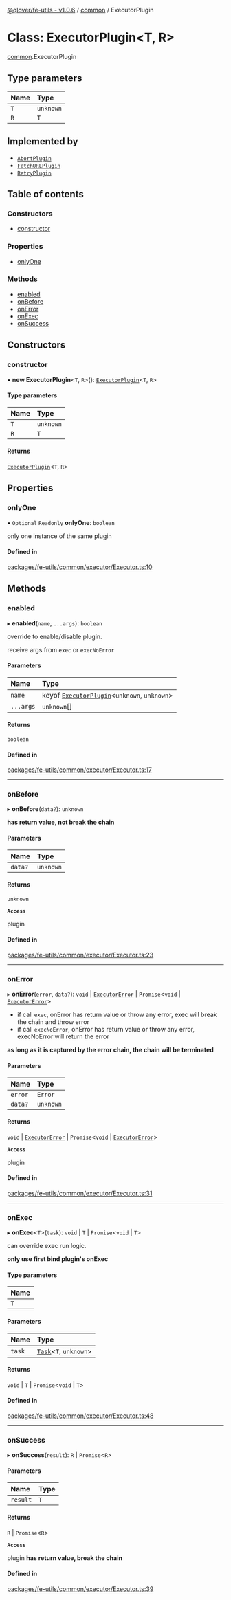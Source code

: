 [@qlover/fe-utils - v1.0.6](../README.md) / [common](../modules/common.md) / ExecutorPlugin

# Class: ExecutorPlugin\<T, R\>

[common](../modules/common.md).ExecutorPlugin

## Type parameters

| Name | Type |
| :------ | :------ |
| `T` | `unknown` |
| `R` | `T` |

## Implemented by

- [`AbortPlugin`](common.AbortPlugin.md)
- [`FetchURLPlugin`](common.FetchURLPlugin.md)
- [`RetryPlugin`](common.RetryPlugin.md)

## Table of contents

### Constructors

- [constructor](common.ExecutorPlugin.md#constructor)

### Properties

- [onlyOne](common.ExecutorPlugin.md#onlyone)

### Methods

- [enabled](common.ExecutorPlugin.md#enabled)
- [onBefore](common.ExecutorPlugin.md#onbefore)
- [onError](common.ExecutorPlugin.md#onerror)
- [onExec](common.ExecutorPlugin.md#onexec)
- [onSuccess](common.ExecutorPlugin.md#onsuccess)

## Constructors

### constructor

• **new ExecutorPlugin**\<`T`, `R`\>(): [`ExecutorPlugin`](common.ExecutorPlugin.md)\<`T`, `R`\>

#### Type parameters

| Name | Type |
| :------ | :------ |
| `T` | `unknown` |
| `R` | `T` |

#### Returns

[`ExecutorPlugin`](common.ExecutorPlugin.md)\<`T`, `R`\>

## Properties

### onlyOne

• `Optional` `Readonly` **onlyOne**: `boolean`

only one instance of the same plugin

#### Defined in

[packages/fe-utils/common/executor/Executor.ts:10](https://github.com/qlover/fe-base/blob/faa67aa70311a79a9a2b1bd71dd2d4a96758d762/packages/fe-utils/common/executor/Executor.ts#L10)

## Methods

### enabled

▸ **enabled**(`name`, `...args`): `boolean`

override to enable/disable plugin.

receive args from `exec` or `execNoError`

#### Parameters

| Name | Type |
| :------ | :------ |
| `name` | keyof [`ExecutorPlugin`](common.ExecutorPlugin.md)\<`unknown`, `unknown`\> |
| `...args` | `unknown`[] |

#### Returns

`boolean`

#### Defined in

[packages/fe-utils/common/executor/Executor.ts:17](https://github.com/qlover/fe-base/blob/faa67aa70311a79a9a2b1bd71dd2d4a96758d762/packages/fe-utils/common/executor/Executor.ts#L17)

___

### onBefore

▸ **onBefore**(`data?`): `unknown`

**has return value, not break the chain**

#### Parameters

| Name | Type |
| :------ | :------ |
| `data?` | `unknown` |

#### Returns

`unknown`

**`Access`**

plugin

#### Defined in

[packages/fe-utils/common/executor/Executor.ts:23](https://github.com/qlover/fe-base/blob/faa67aa70311a79a9a2b1bd71dd2d4a96758d762/packages/fe-utils/common/executor/Executor.ts#L23)

___

### onError

▸ **onError**(`error`, `data?`): `void` \| [`ExecutorError`](common.ExecutorError.md) \| `Promise`\<`void` \| [`ExecutorError`](common.ExecutorError.md)\>

- if call `exec`, onError has return value or throw any error, exec will break the chain and throw error
- if call `execNoError`, onError has return value or throw any error, execNoError will return the error

**as long as it is captured by the error chain, the chain will be terminated**

#### Parameters

| Name | Type |
| :------ | :------ |
| `error` | `Error` |
| `data?` | `unknown` |

#### Returns

`void` \| [`ExecutorError`](common.ExecutorError.md) \| `Promise`\<`void` \| [`ExecutorError`](common.ExecutorError.md)\>

**`Access`**

plugin

#### Defined in

[packages/fe-utils/common/executor/Executor.ts:31](https://github.com/qlover/fe-base/blob/faa67aa70311a79a9a2b1bd71dd2d4a96758d762/packages/fe-utils/common/executor/Executor.ts#L31)

___

### onExec

▸ **onExec**\<`T`\>(`task`): `void` \| `T` \| `Promise`\<`void` \| `T`\>

can override exec run logic.

**only use first bind plugin's onExec**

#### Type parameters

| Name |
| :------ |
| `T` |

#### Parameters

| Name | Type |
| :------ | :------ |
| `task` | [`Task`](../modules/common.md#task)\<`T`, `unknown`\> |

#### Returns

`void` \| `T` \| `Promise`\<`void` \| `T`\>

#### Defined in

[packages/fe-utils/common/executor/Executor.ts:48](https://github.com/qlover/fe-base/blob/faa67aa70311a79a9a2b1bd71dd2d4a96758d762/packages/fe-utils/common/executor/Executor.ts#L48)

___

### onSuccess

▸ **onSuccess**(`result`): `R` \| `Promise`\<`R`\>

#### Parameters

| Name | Type |
| :------ | :------ |
| `result` | `T` |

#### Returns

`R` \| `Promise`\<`R`\>

**`Access`**

plugin
**has return value, break the chain**

#### Defined in

[packages/fe-utils/common/executor/Executor.ts:39](https://github.com/qlover/fe-base/blob/faa67aa70311a79a9a2b1bd71dd2d4a96758d762/packages/fe-utils/common/executor/Executor.ts#L39)
